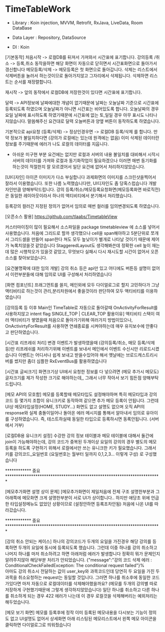 # TimeTableWork


- Library : 
Koin injection,
MVVM,
Retrofit, RxJava,
LiveData, 
Room DataBase

- Data Layer :
Repository,
DataSource

- DI :
Koin



[기본동작]
처음시작 -> 로컬DB를 뒤져서 가져와서 시간표에 표기합니다.
강의등록 /취소 -> 등록,취소 동작을하면 해당 화면이 자동으로 닫히면서 시간표화면으로 돌아가서 갱신합니다
메모등록/삭제 -> 메모등록은 첫 화면으로 돌아갑니다. 삭제는 리스트에서 삭제버튼을 눌러서 하는것이므로 돌아가지않고 그자리에서 삭제됩니다. 삭제하면 리스트는 순서를 재정렬합니다.

재시작 -> 앞의 동작에서 로컬DB에 저장한것이 있다면 시간표에 표기합니다.

달력 -> API정보에 날짜에대한 개념이 없기때문에 날짜는 오늘날짜 기준으로 시간표에 등록되도록 하였으며 오늘날짜가 아니면 시간표는 비어있도록 합니다. 오늘날짜의 경우 요일 날짜에 표시하도록 하였기때문에 시간표에 없는 토,일일 경우 아무 표시도 나타나지않습니다.
말씀해주신 요건대로 달력 오늘버튼과 양옆 버튼이 동작하도록 하였습니다.

기본적으로 api요청 (등록/삭제) -> 정상인경우면 -> 로컬DB 등록/삭제
를 합니다.
만약 정보가 불일치하다면 (강의가 로컬에는 있는데 원격에는 없음)
이미 삭제된 데이터란 정보를 주기때문에 에러가 나도 로컬의 데이터를 지웁니다.

- 아쉬운 미구현 부분
요건에는 없지만 로컬과 서버의 내용 불일치를 대비해서 시작시 서버의 데이터를 가져와 로컬과 동기화작업이 필요하겠으나
이러면 매번 동기화를 하는것이 적절한지 잘 모르겠어서 일단 요건에 없어서 처리하지않았습니다.



[UI디자인]
아이콘 이미지가 다소 부실합니다
과제화면의 이미지를 스크린샷을찍어서 잘라서 이용했습니다.
또한 나름 노력했습니다만, UI디자인도 좀 당혹스럽습니다
개발자인만큼 양해부탁드립니다.
강의 등록/취소/메모등록요청화면(메모등록화면 바로직전) 은 동일한 레이아웃이라서 하나의 액티비티에서 분기해서 처리했습니다.

등록강의 컬러간 지정된 정의가 없어서 임의로 매번 컬러를 임의변경되도록 하였습니다.


[오픈소스 활용]
https://github.com/tlaabs/TimetableView

커스터마이징이 많이 필요해서 소스파일을 package timetableview 에 소스를 넣어서 사용했습니다.
처음에 그리드로 할까 생각했으나 cell을 span해야하고 5분단위로 쪼개서 그리드셀을 만들어 span한다 쳐도
모두 높낮이가 별개로 나타날 것이기 때문에 제어가 녹록치않을것 같았습니다
StaggeredLayout도 생각해봐쓴데 정확한 cell 높이 재는데 많은 시행착오가 있을것 같았고,
무엇보다 실패시 다시 재시도할 시간이 없어서 오픈소스를 찾아보았습니다.


[요건불명확에 대한 임의 개발]
강의 취소 등은 api만 있고 어디에도 버튼등 설명이 없어서 이런부분들에 대해 임의로 UI를 구성해서 처리하였습니다

[화면 컴포넌트]
프래그먼트를 쓸지, 메인외에 모두 다이얼로그로 할지 고민하다가 그냥 액티비티로 하는것이 관리,분리차원에서 좋을것이라 판단하여 모두 액티비티를 이용하였습니다

[강의등록 등 이후 Main인 TimeTable로 자동으로 돌아갈때 OnActivityForResult를 사용하지않고 intent flag SINGLE_TOP | CLEAR_TOP  활용이유]
액티비티 스택이 여러 액티비티가 쌓였을때 처음으로 돌아가기위해 여러가지 방법이있으나,
OnActivirtyForResult를 사용하면 연쇄종료를 시켜야하는데 매우 유지보수에 안좋다고 판단하였습니다.

[시간표 리프레쉬 처리]
변경 이벤트가 발생하였을때 (강의등록/취소, 매모 등록/삭제 등)만 리프레쉬를 처리하기위해 이벤트를 보내서 메인에서 이벤트 수신시만 리로드시켰습니다
이벤트는 어디서나 쉽게 보내고 받을수있어야 해서 옛날에는 브로드캐스트리시버를 썼지만 좀더 심플한 RxEventBus를 활용하였습니다

[시간표 글씨크기]
화면크기상 UI에서 요청한 정보를 다 넣으려면 (메모 추가시 메모도)  글자크기를 제가 작성한 크기로 해야하는데,, 그래서 너무 작아서 보기 힘든점 양해부탁드립니다.

[메모 API의 모호함]
메모를 등록할때 메모타입도 설정해야하며 특히 메모타입과 강의코드 등 몇가지 조합이 유니크키로 동작하여 같으면 추가 메모 등록이 안됩니다. 그런데 UI상 메모타입설정(HOME, STUDY…) 화면도 없고 설명도 없으며 오직 API의 response와 실제 충돌이일어나 돌아온 에러 메시지를 통해서 알아내서 임의로 유아이를 구성하였습니다.
즉, 테스트하실때 동일한 타입으로 등록하시면 동록안됩니다. (서버에서 거부)

[로컬DB용 유니크키 설정]
수강한 강의 정보 테이블과 메모 테이블에 대해서 둘간에 join이 가능해야하는데, 강의 코드가 중복된 두개이상 요일의 강의의 경우 별도의 메모등록을 하도록 구현하기 위해서
로컬에서만 쓰는 유니크한 키가 필요했습니다. 그래서 키를
강의코드_요일번호 (요일번호는 월부터 일까지 0,1,2,3... 이렇게 구성)
로 구성했습니다

************ 중요 ************************************************************************

[메모추가화면 설명 상이 문제]
[메모추가화면이 제일처음에 전체 구조 설명한부분과 그 아래쪽에 메모화면 크게 설명한부분이 서로 UI가 상이합니다.. 하지만 애당초 위에 언급한 타입설정메뉴도 없었던 상황이므로  (설정안하면 등록조차안됨) 처음에 나온 UI를 따라갔습니다.

************ 중요 ************************************************************************

[강의 취소 안되는 케이스]
하나의 강의코드가 두개의 요일을 가진경우 해당 강의를 등록하면 두개의 요일에 동시에 등록되도록 했습니다.
그런데 이중 하나를 강의 취소하고 나머지 하나를 마저 취소하려고 하면 아래처럼 에러가 발생합니다
정확히 뭐가 문제인지 알려주지않아 해당부분 처리가 안되었습니다.
{"message":"강의 코드 삭제 에러 : ConditionalCheckFailedException: The conditional request failed"}%    
아마도 강의 취소시 전달하는 값이 user_key와 과목코드인데 당연히 두 요일을 가진 두 과목을 취소요청하는 request는 동일할 것입니다.
그러면 하나를 취소후에 동일한 코드가있다면 마저 자동으로 로컬데이터를 삭제해야했을까요? (메모를 두개의 강의별 따로 저장하게 구현했기때문에 그렇게 생각하지않았습니다)
일단 하나를 취소하고 다른 하나를 취소하게 되는 경우 422 에러가 나는데 이 경우 로컬것을 삭제해버리는 예외처리는 해두었습니다.


[메모 보기 화면]
메모를 등록후에 정작 이미 등록된 메모내용을 다시보는 기능이 정의도 없고 UI설명도 없어서 상세화면 아래 리스팅된 메모리스트에서 왼쪽 메모 아이콘을 클릭하면 다이얼로그로 띄워줬습니다


